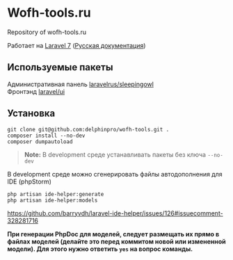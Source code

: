 # Wofh-tools.ru

Repository of wofh-tools.ru

Работает на [Laravel 7](https://laravel.com/docs/7.x) \([Русская документация](https://delphinpro.gitbook.io/laravel-ru/)\)

## Используемые пакеты

Административная панель [laravelrus/sleepingowl](https://sleepingowladmin.ru/#/ru/installation)  
Фронтэнд [laravel/ui](https://github.com/laravel/ui)

## Установка

```
git clone git@github.com:delphinpro/wofh-tools.git .
composer install --no-dev
composer dumpautoload
```

> __Note:__ В development среде устанавливать пакеты без ключа `--no-dev`

В development среде можно сгенерировать файлы автодополнения для IDE (phpStorm)
```
php artisan ide-helper:generate
php artisan ide-helper:models
```
https://github.com/barryvdh/laravel-ide-helper/issues/126#issuecomment-328281716

**При генерации PhpDoc для моделей, следует размещать их прямо в файлах моделей
(делайте это перед коммитом новой или измененной модели).
Для этого нужно ответить `yes` на вопрос команды.**


